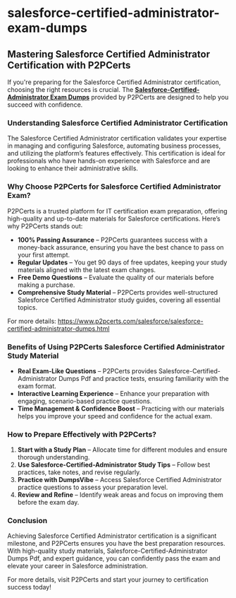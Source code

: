 # salesforce-certified-administrator-exam-dumps
## Mastering Salesforce Certified Administrator Certification with P2PCerts

If you're preparing for the Salesforce Certified Administrator certification, choosing the right resources is crucial. The **[Salesforce-Certified-Administrator Exam Dumps](https://www.p2pcerts.com/salesforce/salesforce-certified-administrator-dumps.html)** provided by P2PCerts are designed to help you succeed with confidence.

### Understanding Salesforce Certified Administrator Certification
The Salesforce Certified Administrator certification validates your expertise in managing and configuring Salesforce, automating business processes, and utilizing the platform’s features effectively. This certification is ideal for professionals who have hands-on experience with Salesforce and are looking to enhance their administrative skills.

### Why Choose P2PCerts for Salesforce Certified Administrator Exam?
P2PCerts is a trusted platform for IT certification exam preparation, offering high-quality and up-to-date materials for Salesforce certifications. Here’s why P2PCerts stands out:

- **100% Passing Assurance** – P2PCerts guarantees success with a money-back assurance, ensuring you have the best chance to pass on your first attempt.
- **Regular Updates** – You get 90 days of free updates, keeping your study materials aligned with the latest exam changes.
- **Free Demo Questions** – Evaluate the quality of our materials before making a purchase.
- **Comprehensive Study Material** – P2PCerts provides well-structured Salesforce Certified Administrator study guides, covering all essential topics.

For more details: https://www.p2pcerts.com/salesforce/salesforce-certified-administrator-dumps.html

### Benefits of Using P2PCerts Salesforce Certified Administrator Study Material
- **Real Exam-Like Questions** – P2PCerts provides Salesforce-Certified-Administrator Dumps Pdf and practice tests, ensuring familiarity with the exam format.
- **Interactive Learning Experience** – Enhance your preparation with engaging, scenario-based practice questions.
- **Time Management & Confidence Boost** – Practicing with our materials helps you improve your speed and confidence for the actual exam.

### How to Prepare Effectively with P2PCerts?
1. **Start with a Study Plan** – Allocate time for different modules and ensure thorough understanding.
2. **Use Salesforce-Certified-Administrator Study Tips** – Follow best practices, take notes, and revise regularly.
3. **Practice with DumpsVibe** – Access Salesforce Certified Administrator practice questions to assess your preparation level.
4. **Review and Refine** – Identify weak areas and focus on improving them before the exam day.

### Conclusion
Achieving Salesforce Certified Administrator certification is a significant milestone, and P2PCerts ensures you have the best preparation resources. With high-quality study materials, Salesforce-Certified-Administrator Dumps Pdf, and expert guidance, you can confidently pass the exam and elevate your career in Salesforce administration.

For more details, visit P2PCerts and start your journey to certification success today!
